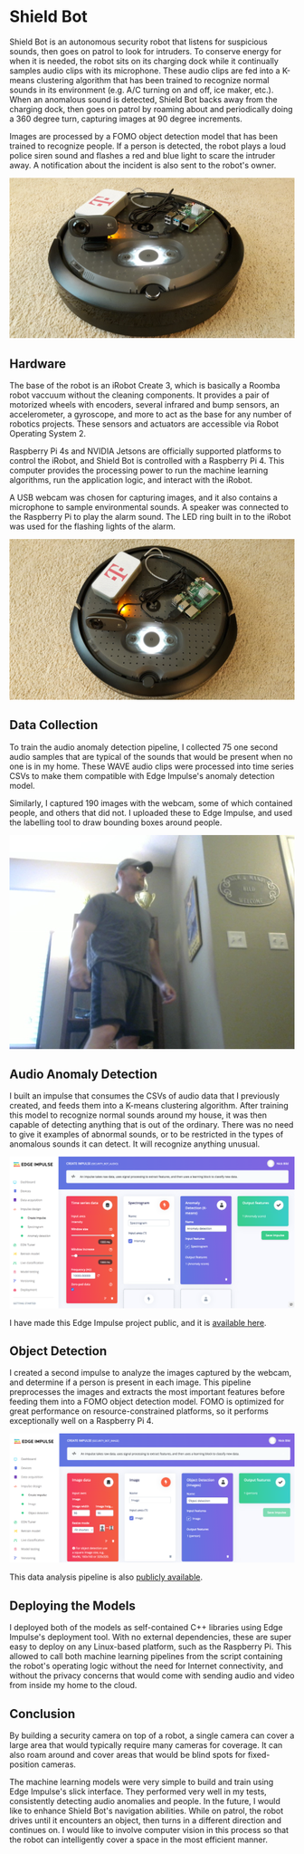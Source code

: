 # Shield Bot

Shield Bot is an autonomous security robot that listens for suspicious sounds, then goes on patrol to look for intruders.  To conserve energy for when it is needed, the robot sits on its charging dock while it continually samples audio clips with its microphone.  These audio clips are fed into a K-means clustering algorithm that has been trained to recognize normal sounds in its environment (e.g. A/C turning on and off, ice maker, etc.).  When an anomalous sound is detected, Shield Bot backs away from the charging dock, then goes on patrol by roaming about and periodically doing a 360 degree turn, capturing images at 90 degree increments.

Images are processed by a FOMO object detection model that has been trained to recognize people.  If a person is detected, the robot plays a loud police siren sound and flashes a red and blue light to scare the intruder away.  A notification about the incident is also sent to the robot's owner.

![](https://raw.githubusercontent.com/nickbild/security_bot/main/media/angle_sm.jpg?token=GHSAT0AAAAAABT2SCOBW2LCN74LXMNN4BCAYUKUKAQ)

## Hardware

The base of the robot is an iRobot Create 3, which is basically a Roomba robot vaccuum without the cleaning components.  It provides a pair of motorized wheels with encoders, several infrared and bump sensors, an accelerometer, a gyroscope, and more to act as the base for any number of robotics projects.  These sensors and actuators are accessible via Robot Operating System 2.

Raspberry Pi 4s and NVIDIA Jetsons are officially supported platforms to control the iRobot, and Shield Bot is controlled with a Raspberry Pi 4.  This computer provides the processing power to run the machine learning algorithms, run the application logic, and interact with the iRobot.

A USB webcam was chosen for capturing images, and it also contains a microphone to sample environmental sounds.  A speaker was connected to the Raspberry Pi to play the alarm sound.  The LED ring built in to the iRobot was used for the flashing lights of the alarm.

![](https://raw.githubusercontent.com/nickbild/security_bot/main/media/top_sm.jpg?token=GHSAT0AAAAAABT2SCOBSPKK5TXIOMSOALEIYUKUFLQ)

## Data Collection

To train the audio anomaly detection pipeline, I collected 75 one second audio samples that are typical of the sounds that would be present when no one is in my home.  These WAVE audio clips were processed into time series CSVs to make them compatible with Edge Impulse's anomaly detection model.

Similarly, I captured 190 images with the webcam, some of which contained people, and others that did not.  I uploaded these to Edge Impulse, and used the labelling tool to draw bounding boxes around people.

![](https://raw.githubusercontent.com/nickbild/security_bot/main/image_data/img_149.jpg?token=GHSAT0AAAAAABT2SCOBW2LCN74LXMNN4BCAYUKUKAQ)

## Audio Anomaly Detection

I built an impulse that consumes the CSVs of audio data that I previously created, and feeds them into a K-means clustering algorithm.  After training this model to recognize normal sounds around my house, it was then capable of detecting anything that is out of the ordinary.  There was no need to give it examples of abnormal sounds, or to be restricted in the types of anomalous sounds it can detect.  It will recognize anything unusual.

![](https://raw.githubusercontent.com/nickbild/security_bot/main/media/ei_audio.png?token=GHSAT0AAAAAABT2SCOAA3F2MEJ7XIGIGQ44YUKUHDA)


I have made this Edge Impulse project public, and it is [available here](https://studio.edgeimpulse.com/public/106503/latest).

## Object Detection

I created a second impulse to analyze the images captured by the webcam, and determine if a person is present in each image.  This pipeline preprocesses the images and extracts the most important features before feeding them into a FOMO object detection model.  FOMO is optimized for great performance on resource-constrained platforms, so it performs exceptionally well on a Raspberry Pi 4.

![](https://raw.githubusercontent.com/nickbild/security_bot/main/media/ei_image.png?token=GHSAT0AAAAAABT2SCOAWGZPFIIHDTXIJONOYUKUIJA)

This data analysis pipeline is also [publicly available](https://studio.edgeimpulse.com/public/106892/latest).

## Deploying the Models

I deployed both of the models as self-contained C++ libraries using Edge Impulse's deployment tool.  With no external dependencies, these are super easy to deploy on any Linux-based platform, such as the Raspberry Pi.  This allowed to call both machine learning pipelines from the script containing the robot's operating logic without the need for Internet connectivity, and without the privacy concerns that would come with sending audio and video from inside my home to the cloud.

## Conclusion

By building a security camera on top of a robot, a single camera can cover a large area that would typically require many cameras for coverage.  It can also roam around and cover areas that would be blind spots for fixed-position cameras.

The machine learning models were very simple to build and train using Edge Impulse's slick interface.  They performed very well in my tests, consistently detecting audio anomalies and people.  In the future, I would like to enhance Shield Bot's navigation abilities.  While on patrol, the robot drives until it encounters an object, then turns in a different direction and continues on.  I would like to involve computer vision in this process so that the robot can intelligently cover a space in the most efficient manner.